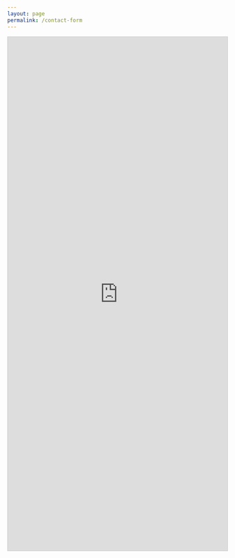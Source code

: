```yaml
---
layout: page
permalink: /contact-form
---
```

<script src="https://static.airtable.com/js/embed/embed_snippet_v1.js"></script><iframe class="airtable-embed airtable-dynamic-height" src="https://airtable.com/embed/shrh5ri11QCEYf9co?backgroundColor=cyan" frameborder="0" onmousewheel="" width="100%" height="1177.166667" style="background: transparent; border: 1px solid #ccc;"></iframe>
